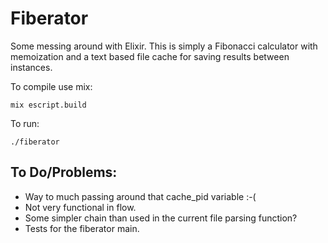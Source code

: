 Fiberator
=========

Some messing around with Elixir.
This is simply a Fibonacci calculator with memoization and a text based file cache for saving results between instances.

To compile use mix:

`mix escript.build`

To run:

`./fiberator`


## To Do/Problems:

* Way to much passing around that cache_pid variable :-(
* Not very functional in flow.
* Some simpler chain than used in the current file parsing function?
* Tests for the fiberator main.
